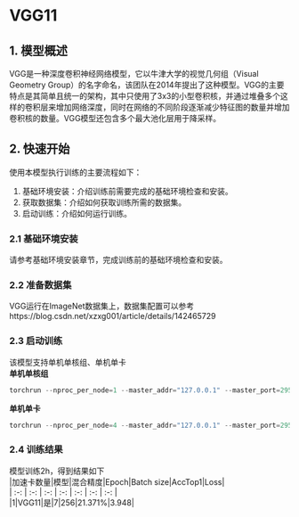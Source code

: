 # VGG11
## 1. 模型概述
VGG是一种深度卷积神经网络模型，它以牛津大学的视觉几何组（Visual Geometry Group）的名字命名，该团队在2014年提出了这种模型。VGG的主要特点是其简单且统一的架构，其中只使用了3x3的小型卷积核，并通过堆叠多个这样的卷积层来增加网络深度，同时在网络的不同阶段逐渐减少特征图的数量并增加卷积核的数量。VGG模型还包含多个最大池化层用于降采样。
## 2. 快速开始
使用本模型执行训练的主要流程如下：  
1. 基础环境安装：介绍训练前需要完成的基础环境检查和安装。  
2. 获取数据集：介绍如何获取训练所需的数据集。  
3. 启动训练：介绍如何运行训练。  
### 2.1 基础环境安装
请参考基础环境安装章节，完成训练前的基础环境检查和安装。
### 2.2 准备数据集
VGG运行在ImageNet数据集上，数据集配置可以参考https://blog.csdn.net/xzxg001/article/details/142465729
### 2.3 启动训练
该模型支持单机单核组、单机单卡  
**单机单核组**
```Python
torchrun --nproc_per_node=1 --master_addr="127.0.0.1" --master_port=29500 main.py /data/datasets/imagenet -a vgg11 -b 256
```
**单机单卡**
```Python
torchrun --nproc_per_node=4 --master_addr="127.0.0.1" --master_port=29501 main.py /data/datasets/imagenet -a vgg11 -b 256
```
### 2.4 训练结果
模型训练2h，得到结果如下  
|加速卡数量|模型|混合精度|Epoch|Batch size|AccTop1|Loss|  
| :-: | :-: | :-: | :-: | :-: | :-: | :-: |   
|1|VGG11|是|7|256|21.371%|3.948|
